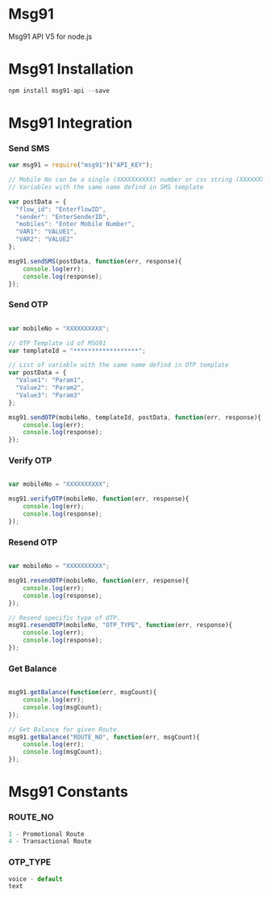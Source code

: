 # Msg91
Msg91 API V5 for node.js


# Msg91 Installation

```javascript 
npm install msg91-api --save
```

# Msg91 Integration


### Send SMS

```javascript
var msg91 = require("msg91")("API_KEY");

// Mobile No can be a single (XXXXXXXXXX) number or csv string (XXXXXXXXXX, XXXXXXXXXX)
// Variables with the same name defind in SMS template

var postData = {
  "flow_id": "EnterflowID",
  "sender": "EnterSenderID",
  "mobiles": "Enter Mobile Number", 
  "VAR1": "VALUE1",
  "VAR2": "VALUE2"
};

msg91.sendSMS(postData, function(err, response){
    console.log(err);
    console.log(response);
});
```
### Send OTP

```javascript

var mobileNo = "XXXXXXXXXX";

// OTP Template id of MSG91
var templateId = "******************"; 

// List of variable with the same name defind in OTP template
var postData = {
  "Value1": "Param1",
  "Value2": "Param2",
  "Value3": "Param3"
};

msg91.sendOTP(mobileNo, templateId, postData, function(err, response){
    console.log(err);
    console.log(response);
});
```

### Verify OTP

```javascript

var mobileNo = "XXXXXXXXXX";

msg91.verifyOTP(mobileNo, function(err, response){
    console.log(err);
    console.log(response);
});
```

### Resend OTP

```javascript

var mobileNo = "XXXXXXXXXX";

msg91.resendOTP(mobileNo, function(err, response){
    console.log(err);
    console.log(response);
});

// Resend specific type of OTP.
msg91.resendOTP(mobileNo, "OTP_TYPE", function(err, response){
    console.log(err);
    console.log(response);
});
```


### Get Balance

```javascript

msg91.getBalance(function(err, msgCount){
    console.log(err);
    console.log(msgCount);
});

// Get Balance for given Route.
msg91.getBalance("ROUTE_NO", function(err, msgCount){
    console.log(err);
    console.log(msgCount);
});
```



# Msg91 Constants

### ROUTE_NO
```javascript
1 - Promotional Route
4 - Transactional Route
```

### OTP_TYPE
```javascript
voice - default
text
```

